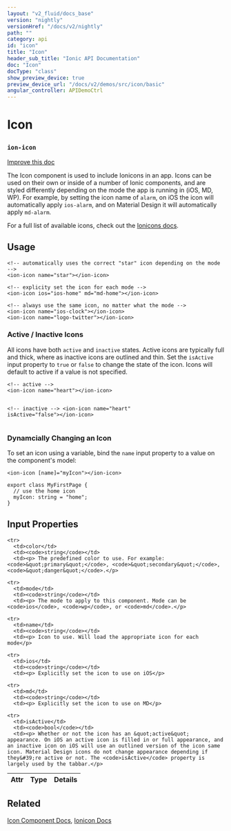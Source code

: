 ```yaml
---
layout: "v2_fluid/docs_base"
version: "nightly"
versionHref: "/docs/v2/nightly"
path: ""
category: api
id: "icon"
title: "Icon"
header_sub_title: "Ionic API Documentation"
doc: "Icon"
docType: "class"
show_preview_device: true
preview_device_url: "/docs/v2/demos/src/icon/basic"
angular_controller: APIDemoCtrl 
---
```










<h1 class="api-title">
<a class="anchor" name="icon" href="#icon"></a>

Icon
<h3><code>ion-icon</code></h3>






</h1>

<a class="improve-v2-docs" href="http://github.com/driftyco/ionic/edit/master//Users/Alex/Desktop/git/ionic/src/components/icon/icon.ts#L4">
Improve this doc
</a>






<p>The Icon component is used to include Ionicons in an app. Icons can be used 
on their own or inside of a number of Ionic components, and are styled 
differently depending on the mode the app is running in (iOS, MD, WP). 
For example, by setting the icon name of <code>alarm</code>, on iOS the
icon will automatically apply <code>ios-alarm</code>, and on Material Design it will
automatically apply <code>md-alarm</code>.</p>
<p>For a full list of available icons, check out the
<a href="../../../../ionicons">Ionicons docs</a>.</p>




<!-- @usage tag -->

<h2><a class="anchor" name="usage" href="#usage"></a>Usage</h2>

<pre><code class="lang-html">&lt;!-- automatically uses the correct &quot;star&quot; icon depending on the mode --&gt;
&lt;ion-icon name=&quot;star&quot;&gt;&lt;/ion-icon&gt;

&lt;!-- explicity set the icon for each mode --&gt;
&lt;ion-icon ios=&quot;ios-home&quot; md=&quot;md-home&quot;&gt;&lt;/ion-icon&gt;

&lt;!-- always use the same icon, no matter what the mode --&gt;
&lt;ion-icon name=&quot;ios-clock&quot;&gt;&lt;/ion-icon&gt;
&lt;ion-icon name=&quot;logo-twitter&quot;&gt;&lt;/ion-icon&gt;
</code></pre>
<h3 id="active-inactive-icons">Active / Inactive Icons</h3>
<p>All icons have both <code>active</code> and <code>inactive</code> states. Active icons are typically 
full and thick, where as inactive icons are outlined and thin. Set the <code>isActive</code> 
input property to <code>true</code> or <code>false</code> to change the state of the icon. Icons will default 
to active if a value is not specified.</p>
<pre><code class="lang-html">&lt;!-- active --&gt;
&lt;ion-icon name=&quot;heart&quot;&gt;&lt;/ion-icon&gt;

&lt;!-- inactive --&gt;
&lt;ion-icon name=&quot;heart&quot; isActive=&quot;false&quot;&gt;&lt;/ion-icon&gt;
</code></pre>
<h3 id="dynamcially-changing-an-icon">Dynamcially Changing an Icon</h3>
<p>To set an icon using a variable, bind the <code>name</code> input property to a value on the component&#39;s model:</p>
<pre><code class="lang-html">&lt;ion-icon [name]=&quot;myIcon&quot;&gt;&lt;/ion-icon&gt;
</code></pre>
<pre><code class="lang-typescript">export class MyFirstPage {
  // use the home icon
  myIcon: string = &quot;home&quot;;
}
</code></pre>




<!-- @property tags -->



<!-- instance methods on the class -->
<!-- input methods on the class -->
<h2><a class="anchor" name="input-properties" href="#input-properties"></a>Input Properties</h2>
<table class="table param-table" style="margin:0;">
  <thead>
    <tr>
      <th>Attr</th>
      <th>Type</th>
      <th>Details</th>
    </tr>
  </thead>
  <tbody>
    
    <tr>
      <td>color</td>
      <td><code>string</code></td>
      <td><p> The predefined color to use. For example: <code>&quot;primary&quot;</code>, <code>&quot;secondary&quot;</code>, <code>&quot;danger&quot;</code>.</p>
</td>
    </tr>
    
    <tr>
      <td>mode</td>
      <td><code>string</code></td>
      <td><p> The mode to apply to this component. Mode can be <code>ios</code>, <code>wp</code>, or <code>md</code>.</p>
</td>
    </tr>
    
    <tr>
      <td>name</td>
      <td><code>string</code></td>
      <td><p> Icon to use. Will load the appropriate icon for each mode</p>
</td>
    </tr>
    
    <tr>
      <td>ios</td>
      <td><code>string</code></td>
      <td><p> Explicitly set the icon to use on iOS</p>
</td>
    </tr>
    
    <tr>
      <td>md</td>
      <td><code>string</code></td>
      <td><p> Explicitly set the icon to use on MD</p>
</td>
    </tr>
    
    <tr>
      <td>isActive</td>
      <td><code>bool</code></td>
      <td><p> Whether or not the icon has an &quot;active&quot; appearance. On iOS an active icon is filled in or full appearance, and an inactive icon on iOS will use an outlined version of the icon same icon. Material Design icons do not change appearance depending if they&#39;re active or not. The <code>isActive</code> property is largely used by the tabbar.</p>
</td>
    </tr>
    
  </tbody>
</table>




<!-- related link -->

<h2><a class="anchor" name="related" href="#related"></a>Related</h2>

<a href='/docs/v2/components#icons'>Icon Component Docs</a>,
<a href='/docs/v2/ionicons'>Ionicon Docs</a><!-- end content block -->


<!-- end body block -->


